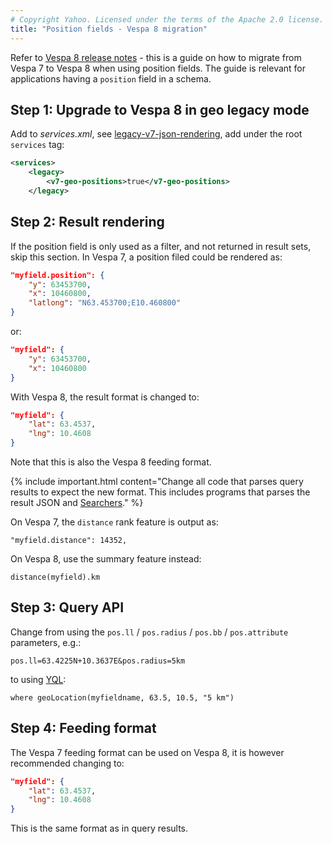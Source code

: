 ```yaml
---
# Copyright Yahoo. Licensed under the terms of the Apache 2.0 license. See LICENSE in the project root.
title: "Position fields - Vespa 8 migration"
---
```


Refer to [Vespa 8 release notes](vespa8-release-notes.html) -
this is a guide on how to migrate from Vespa 7 to Vespa 8 when using position fields.
The guide is relevant for applications having a `position` field in a schema.



## Step 1: Upgrade to Vespa 8 in geo legacy mode
Add to _services.xml_, see [legacy-v7-json-rendering](reference/default-result-format.html#geo-position-rendering),
add under the root `services` tag:
```xml
<services>
    <legacy>
        <v7-geo-positions>true</v7-geo-positions>
    </legacy>
```



## Step 2: Result rendering
If the position field is only used as a filter, and not returned in result sets, skip this section. 
In Vespa 7, a position filed could be rendered as:
```json
"myfield.position": {
    "y": 63453700,
    "x": 10460800,
    "latlong": "N63.453700;E10.460800"
}
```
or:
```json
"myfield": {
    "y": 63453700,
    "x": 10460800
}
```
With Vespa 8, the result format is changed to:
```json
"myfield": {
    "lat": 63.4537,
    "lng": 10.4608
}
```
Note that this is also the Vespa 8 feeding format. 

{% include important.html content="Change all code that parses query results to expect the new format.
This includes programs that parses the result JSON and [Searchers](searcher-development.html)." %}

On Vespa 7, the `distance` rank feature is output as:
```
"myfield.distance": 14352,
```
On Vespa 8, use the summary feature instead:
```
distance(myfield).km
```


## Step 3: Query API
Change from using the `pos.ll` / `pos.radius` / `pos.bb` / `pos.attribute` parameters, e.g.:
```
pos.ll=63.4225N+10.3637E&pos.radius=5km
```
to using [YQL](query-language.html):
```
where geoLocation(myfieldname, 63.5, 10.5, "5 km")
```


## Step 4: Feeding format

The Vespa 7 feeding format can be used on Vespa 8,
it is however recommended changing to:
```json
"myfield": {
    "lat": 63.4537,
    "lng": 10.4608
}
```
This is the same format as in query results.
